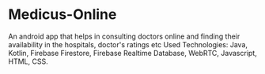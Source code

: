 # Medicus-Online
An android app that helps in consulting doctors online and finding their availability  in the hospitals, doctor's ratings etc
Used Technologies: Java, Kotlin, Firebase Firestore, Firebase Realtime Database, WebRTC, Javascript, HTML, CSS.
